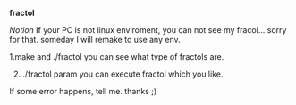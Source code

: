 **fractol**

*Notion*
If your PC is not linux enviroment, you can not see my fracol...
sorry for that. someday I will remake to use any env.

1.make and ./fractol
    you can see what type of fractols are.

2. ./fractol param
    you can execute fractol which you like.

If some error happens, tell me.
thanks ;)

